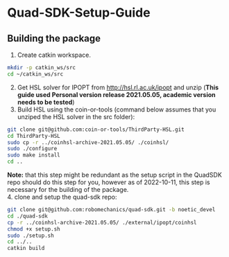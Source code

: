 # Quad-SDK-Setup-Guide

## Building the package
1. Create catkin workspace.
```bash
mkdir -p catkin_ws/src
cd ~/catkin_ws/src
```
2. Get HSL solver for IPOPT from http://hsl.rl.ac.uk/ipopt and unzip (**This guide used Personal version release 2021.05.05, academic version needs to be tested**)
3. Build HSL using the coin-or-tools (command below assumes that you unziped the HSL solver in the src folder): 
```bash
git clone git@github.com:coin-or-tools/ThirdParty-HSL.git
cd ThirdParty-HSL
sudo cp -r ../coinhsl-archive-2021.05.05/ ./coinhsl/
sudo ./configure
sudo make install
cd ..
```
**Note:** that this step might be redundant as the setup script in the QuadSDK repo should do this step for you, however as of 2022-10-11, this step is necessary for the building of the package.  
4. clone and setup the quad-sdk repo:
```bash
git clone git@github.com:robomechanics/quad-sdk.git -b noetic_devel
cd ./quad-sdk
cp -r ../coinhsl-archive-2021.05.05/ ./external/ipopt/coinhsl
chmod +x setup.sh
sudo ./setup.sh
cd ../..
catkin build
```
